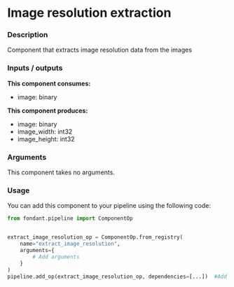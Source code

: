 # Image resolution extraction

### Description
Component that extracts image resolution data from the images

### Inputs / outputs

**This component consumes:**

- image: binary

**This component produces:**

- image: binary
- image_width: int32
- image_height: int32

### Arguments

This component takes no arguments.

### Usage

You can add this component to your pipeline using the following code:

```python
from fondant.pipeline import ComponentOp


extract_image_resolution_op = ComponentOp.from_registry(
    name="extract_image_resolution",
    arguments={
        # Add arguments
    }
)
pipeline.add_op(extract_image_resolution_op, dependencies=[...])  #Add previous component as dependency
```

